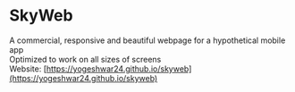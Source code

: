 # SkyWeb
A commercial, responsive and beautiful webpage for a hypothetical mobile app  
Optimized to work on all sizes of screens  
Website: [https://yogeshwar24.github.io/skyweb](https://yogeshwar24.github.io/skyweb)
